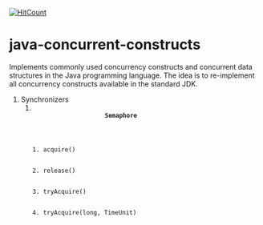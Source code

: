 [![HitCount](http://hits.dwyl.io/nawazish-github/java-concurrent-constructs.svg)](http://hits.dwyl.io/nawazish-github/java-concurrent-constructs)

# java-concurrent-constructs
Implements commonly used concurrency constructs and concurrent data structures in the Java programming language.
The idea is to re-implement all concurrency constructs available in the standard JDK.

            
            
<ol>
    <li>Synchronizers
        <ol>
            <li>
                <code>
                    <b>Semaphore</b>
                    <ol>
                        <li>acquire()</li>
                        <li>release()</li>
                        <li>tryAcquire()</li>
                        <li>tryAcquire(long, TimeUnit)</li>
                    </ol>
                </code>
            </li>
        </ol>
    </li>
</ol>
